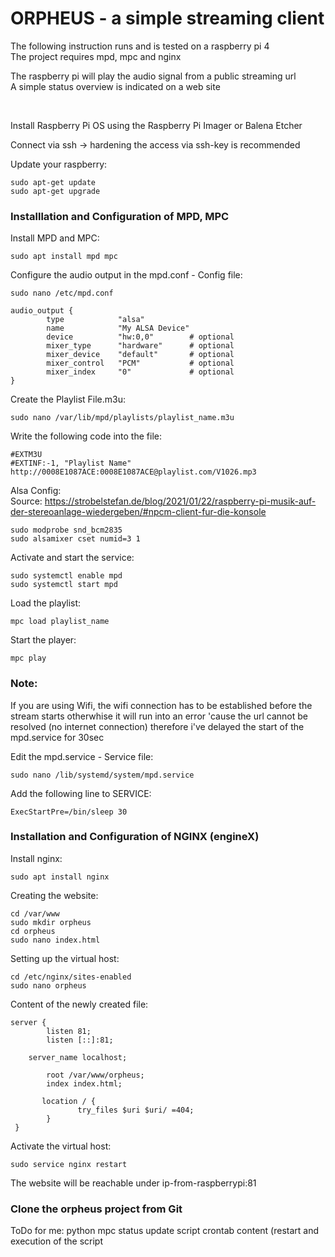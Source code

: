 # ORPHEUS - a simple streaming client

<p>The following instruction runs and is tested on a raspberry pi 4
<br>The project requires mpd, mpc and nginx</p>

<p>The raspberry pi will play the audio signal from a public streaming url<br>
A simple status overview is indicated on a web site</p>
<br>
<p>Install Raspberry Pi OS using the Raspberry Pi Imager or Balena Etcher</p>

Connect via ssh
-> hardening the access via ssh-key is recommended

Update your raspberry:

	sudo apt-get update
	sudo apt-get upgrade

<h3>Installlation and Configuration of MPD, MPC</h3>
Install MPD and MPC:
	
	sudo apt install mpd mpc

Configure the audio output in the mpd.conf - Config file:
	
	sudo nano /etc/mpd.conf 

	audio_output {
	        type            "alsa"
	        name            "My ALSA Device"
	        device          "hw:0,0"        # optional
	        mixer_type      "hardware"      # optional
	        mixer_device    "default"       # optional
	        mixer_control   "PCM"           # optional
	        mixer_index     "0"             # optional
	}
	

Create the Playlist File.m3u:

	sudo nano /var/lib/mpd/playlists/playlist_name.m3u

Write the following code into the file:
	
	#EXTM3U
	#EXTINF:-1, "Playlist Name"
	http://0008E1087ACE:0008E1087ACE@playlist.com/V1026.mp3
	
Alsa Config:<br>
Source: https://strobelstefan.de/blog/2021/01/22/raspberry-pi-musik-auf-der-stereoanlage-wiedergeben/#npcm-client-fur-die-konsole

	sudo modprobe snd_bcm2835
	sudo alsamixer cset numid=3 1

Activate and start the service:

  	sudo systemctl enable mpd
	sudo systemctl start mpd

Load the playlist:

	mpc load playlist_name

Start the player:

	mpc play

<h3>Note:</h3>
If you are using Wifi, the wifi connection has to be established before the stream starts otherwhise it will run into an error 'cause the url cannot be resolved (no internet connection)
therefore i've delayed the start of the mpd.service for 30sec

Edit the mpd.service - Service file:

	sudo nano /lib/systemd/system/mpd.service
	
Add the following line to SERVICE:

	ExecStartPre=/bin/sleep 30

<h3>Installation and Configuration of NGINX (engineX)</h3>

Install nginx:

	sudo apt install nginx

Creating the website:

	cd /var/www
	sudo mkdir orpheus
	cd orpheus
	sudo nano index.html

Setting up the virtual host:

 	cd /etc/nginx/sites-enabled
	sudo nano orpheus

Content of the newly created file:

	server {
       		listen 81;
       		listen [::]:81;

		server_name localhost;

       		root /var/www/orpheus;
       		index index.html;

	       location / {
        	       try_files $uri $uri/ =404;
       		}
	 }

Activate the virtual host:

	sudo service nginx restart

The website will be reachable under ip-from-raspberrypi:81

<h3>Clone the orpheus project from Git</h3>



ToDo for me:
python mpc status update script
crontab content (restart and execution of the script
